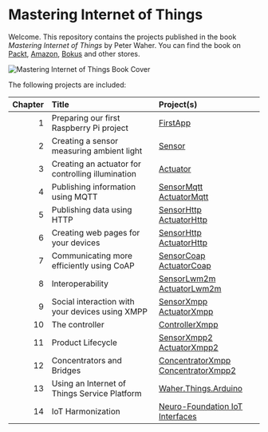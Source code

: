 Mastering Internet of Things
================================

Welcome. This repository contains the projects published in the book
*Mastering Internet of Things* by Peter Waher. You can find the book
on [Packt](https://www.packtpub.com/networking-and-servers/mastering-internet-things),
[Amazon](https://www.amazon.com/Mastering-Internet-Things-Peter-Waher/dp/1788397487/),
[Bokus](https://www.bokus.com/bok/9781788397483/mastering-internet-of-things/)
and other stores.

![Mastering Internet of Things Book Cover](/Images/Cover.png)

The following projects are included:

| Chapter | Title                                             | Project(s)                                                                                               |
|--------:|:--------------------------------------------------|:---------------------------------------------------------------------------------------------------------|
|       1 | Preparing our first Raspberry Pi project          | [FirstApp](FirstApp)                                                                                     |
|       2 | Creating a sensor measuring ambient light         | [Sensor](Sensor)                                                                                         |
|       3 | Creating an actuator for controlling illumination | [Actuator](Actuator)                                                                                     |
|       4 | Publishing information using MQTT                 | [SensorMqtt](SensorMqtt)<br/>[ActuatorMqtt](ActuatorMqtt)                                                |
|       5 | Publishing data using HTTP                        | [SensorHttp](SensorHttp)<br/>[ActuatorHttp](ActuatorHttp)                                                |
|       6 | Creating web pages for your devices               | [SensorHttp](SensorHttp)<br/>[ActuatorHttp](ActuatorHttp)                                                |
|       7 | Communicating more efficiently using CoAP         | [SensorCoap](SensorCoap)<br/>[ActuatorCoap](ActuatorCoap)                                                |
|       8 | Interoperability                                  | [SensorLwm2m](SensorLwm2m)<br/>[ActuatorLwm2m](ActuatorLwm2m)                                            |
|       9 | Social interaction with your devices using XMPP   | [SensorXmpp](SensorXmpp)<br/>[ActuatorXmpp](ActuatorXmpp)                                                |
|      10 | The controller                                    | [ControllerXmpp](ControllerXmpp)                                                                         |
|      11 | Product Lifecycle                                 | [SensorXmpp2](SensorXmpp2)<br/>[ActuatorXmpp2](ActuatorXmpp2)                                            |
|      12 | Concentrators and Bridges                         | [ConcentratorXmpp](ConcentratorXmpp)<br/>[ConcentratorXmpp2](ConcentratorXmpp2)                          |
|      13 | Using an Internet of Things Service Platform      | [Waher.Things.Arduino](https://github.com/PeterWaher/IoTGateway/tree/master/Things/Waher.Things.Arduino) |
|      14 | IoT Harmonization                                 | [Neuro-Foundation IoT Interfaces](https://neuro-foundation.io)                                           |
